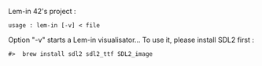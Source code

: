 Lem-in 42's project :

	usage : lem-in [-v] < file

Option "-v" starts a Lem-in visualisator...
To use it, please install SDL2 first :

	#>	brew install sdl2 sdl2_ttf SDL2_image
